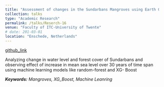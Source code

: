 ```yaml
---
title: "Assessment of changes in the Sundarbans Mangroves using Earth Observation data with the help of GEE:"
collection: talks
type: "Academic Research"
permalink: /talks/Reserch-16
venue: "Faculty of ITC-University of Twente"
# date: 201-03-01
location: "Enschede, Netherlands"
---
```


[github_link](https://github.com/omkarjadhav296)

Analyzing change in water level and forest cover of Sundarbans and observing effect of increase in mean sea level over 30 years of time span using machine learning models like random-forest and XG- Boost  

___Keywords:__  Mangroves, XG_Boost, Machine Leanring_